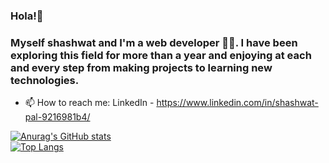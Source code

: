 ### Hola!👋
### Myself shashwat and I'm a web developer 👨‍💻. I have been exploring this field for more than a year and enjoying at each and every step from making projects to learning new technologies. 





<!--
**Shashwat61/Shashwat61** is a ✨ _special_ ✨ repository because its `README.md` (this file) appears on your GitHub profile.
Here are some ideas to get you started:
-->


<!-- - 🔭 I’m currently working on twitter clone
<!-- - 🌱 I’m currently learning ... -->
<!-- - 👯 I’m looking to collaborate on open-source projects or personal projects --> 
<!-- - 🤔 I’m looking for help with ... -->
<!-- - 💬 Ask me about ... -->
- 📫 How to reach me: LinkedIn - https://www.linkedin.com/in/shashwat-pal-9216981b4/
<!-- - 😄 Pronouns: ... -->
<!-- - ⚡ Fun fact:  -->

[![Anurag's GitHub stats](https://github-readme-stats.vercel.app/api?username=Shashwat61&show_icons=true)](https://github.com/anuraghazra/github-readme-stats)
<br/>
[![Top Langs](https://github-readme-stats.vercel.app/api/top-langs/?username=Shashwat61&layout=compact)](https://github.com/anuraghazra/github-readme-stats)
